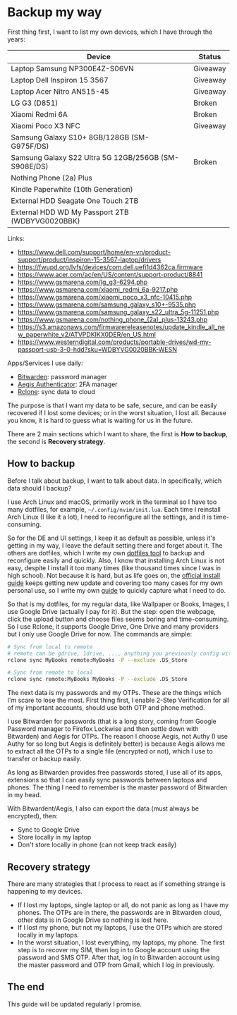 # Backup my way

First thing first, I want to list my own devices, which I have through the
years:

| Device                                               | Status   |
| ---------------------------------------------------- | -------- |
| Laptop Samsung NP300E4Z-S06VN                        | Giveaway |
| Laptop Dell Inspiron 15 3567                         | Giveaway |
| Laptop Acer Nitro AN515-45                           | Giveaway |
| LG G3 (D851)                                         | Broken   |
| Xiaomi Redmi 6A                                      | Broken   |
| Xiaomi Poco X3 NFC                                   | Giveaway |
| Samsung Galaxy S10+ 8GB/128GB (SM-G975F/DS)          |          |
| Samsung Galaxy S22 Ultra 5G 12GB/256GB (SM-S908E/DS) | Broken   |
| Nothing Phone (2a) Plus                              |          |
| Kindle Paperwhite (10th Generation)                  |          |
| External HDD Seagate One Touch 2TB                   |          |
| External HDD WD My Passport 2TB (WDBYVG0020BBK)      |          |

Links:

- https://www.dell.com/support/home/en-vn/product-support/product/inspiron-15-3567-laptop/drivers
- https://fwupd.org/lvfs/devices/com.dell.uefi1d4362ca.firmware
- https://www.acer.com/ac/en/US/content/support-product/8841
- https://www.gsmarena.com/lg_g3-6294.php
- https://www.gsmarena.com/xiaomi_redmi_6a-9217.php
- https://www.gsmarena.com/xiaomi_poco_x3_nfc-10415.php
- https://www.gsmarena.com/samsung_galaxy_s10+-9535.php
- https://www.gsmarena.com/samsung_galaxy_s22_ultra_5g-11251.php
- https://www.gsmarena.com/nothing_phone_(2a)_plus-13243.php
- https://s3.amazonaws.com/firmwarereleasenotes/update_kindle_all_new_paperwhite_v2/ATVPDKIKX0DER/en_US.html
- https://www.westerndigital.com/products/portable-drives/wd-my-passport-usb-3-0-hdd?sku=WDBYVG0020BBK-WESN

Apps/Services I use daily:

- [Bitwarden](https://bitwarden.com/): password manager
- [Aegis Authenticator](https://getaegis.app/): 2FA manager
- [Rclone](https://rclone.org/): sync data to cloud

The purpose is that I want my data to be safe, secure, and can be easily
recovered if I lost some devices; or in the worst situation, I lost all. Because
you know, it is hard to guess what is waiting for us in the future.

There are 2 main sections which I want to share, the first is **How to backup**,
the second is **Recovery strategy**.

## How to backup

Before I talk about backup, I want to talk about data. In specifically, which
data should I backup?

I use Arch Linux and macOS, primarily work in the terminal so I have too many
dotfiles, for example, `~/.config/nvim/init.lua`. Each time I reinstall Arch
Linux (I like it a lot), I need to reconfigure all the settings, and it is
time-consuming.

So for the DE and UI settings, I keep it as default as possible, unless it's
getting in my way, I leave the default setting there and forget about it. The
others are dotfiles, which I write my own
[dotfiles tool](https://github.com/haunt98/dotfiles) to backup and reconfigure
easily and quickly. Also, I know that installing Arch Linux is not easy, despite
I install it too many times (like thousand times since I was in high school).
Not because it is hard, but as life goes on, the
[official install guide](https://wiki.archlinux.org/title/installation_guide)
keeps getting new update and covering too many cases for my own personal use, so
I write my own
[guide](https://github.com/haunt98/posts-go/blob/main/posts/2022-12-25-archlinux.md)
to quickly capture what I need to do.

So that is my dotfiles, for my regular data, like Wallpaper or Books, Images, I
use Google Drive (actually I pay for it). But the step: open the webpage, click
the upload button and choose files seems boring and time-consuming. So I use
Rclone, it supports Google Drive, One Drive and many providers but I only use
Google Drive for now. The commands are simple:

```sh
# Sync from local to remote
# remote can be gdrive, 1drive, ..., anything you previously config with rclone
rclone sync MyBooks remote:MyBooks -P --exclude .DS_Store

# Sync from remote to local
rclone sync remote:MyBooks MyBooks -P --exclude .DS_Store
```

The next data is my passwords and my OTPs. These are the things which I'm scare
to lose the most. First thing first, I enable 2-Step Verification for all of my
important accounts, should use both OTP and phone method.

I use Bitwarden for passwords (that is a long story, coming from Google Password
manager to Firefox Lockwise and then settle down with Bitwarden) and Aegis for
OTPs. The reason I choose Aegis, not Authy (I use Authy for so long but Aegis is
definitely better) is because Aegis allows me to extract all the OTPs to a
single file (encrypted or not), which I use to transfer or backup easily.

As long as Bitwarden provides free passwords stored, I use all of its apps,
extensions so that I can easily sync passwords between laptops and phones. The
thing I need to remember is the master password of Bitwarden in my head.

With Bitwardent/Aegis, I also can export the data (must always be encrypted),
then:

- Sync to Google Drive
- Store locally in my laptop
- Don't store locally in phone (can not keep track easily)

## Recovery strategy

There are many strategies that I process to react as if something strange is
happening to my devices.

- If I lost my laptops, single laptop or all, do not panic as long as I have my
  phones. The OTPs are in there, the passwords are in Bitwarden cloud, other
  data is in Google Drive so nothing is lost here.
- If I lost my phone, but not my laptops, I use the OTPs which are stored
  locally in my laptops.
- In the worst situation, I lost everything, my laptops, my phone. The first
  step is to recover my SIM, then log in to Google account using the password
  and SMS OTP. After that, log in to Bitwarden account using the master password
  and OTP from Gmail, which I log in previously.

## The end

This guide will be updated regularly I promise.
